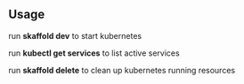 ## Usage

run **skaffold dev** to start kubernetes

run **kubectl get services** to list active services


run **skaffold delete** to clean up kubernetes running resources

